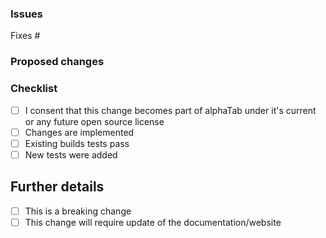 ### Issues
<!-- Each pull request needs to be related to an issue, mention it here below -->
Fixes #

### Proposed changes
<!-- Describe the proposed changes -->

### Checklist
- [ ] I consent that this change becomes part of alphaTab under it's current or any future open source license
- [ ] Changes are implemented
- [ ] Existing builds tests pass
- [ ] New tests were added

## Further details
- [ ] This is a breaking change
- [ ] This change will require update of the documentation/website
